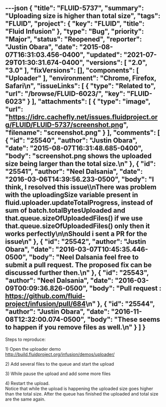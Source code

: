 ---json
{
  "title": "FLUID-5737",
  "summary": "Uploading size is higher than total size",
  "tags": "FLUID",
  "project": {
    "key": "FLUID",
    "title": "Fluid Infusion"
  },
  "type": "Bug",
  "priority": "Major",
  "status": "Reopened",
  "reporter": "Justin Obara",
  "date": "2015-08-07T16:31:03.456-0400",
  "updated": "2021-07-29T01:30:31.674-0400",
  "versions": [
    "2.0",
    "3.0"
  ],
  "fixVersions": [],
  "components": [
    "Uploader"
  ],
  "environment": "Chrome, Firefox, Safari\n",
  "issueLinks": [
    {
      "type": "Related to",
      "url": "/browse/FLUID-6023/",
      "key": "FLUID-6023"
    }
  ],
  "attachments": [
    {
      "type": "image",
      "url": "https://idrc.cachefly.net/issues.fluidproject.org/FLUID/FLUID-5737/screenshot.png",
      "filename": "screenshot.png"
    }
  ],
  "comments": [
    {
      "id": "25540",
      "author": "Justin Obara",
      "date": "2015-08-07T16:31:48.685-0400",
      "body": "screenshot.png shows the uploaded size being larger than the total size.\n"
    },
    {
      "id": "25541",
      "author": "Neel Dalsania",
      "date": "2016-03-06T14:39:56.233-0500",
      "body": "I think, I resolved this issue\\\nThere was problem with the uploadingSize variable present in fluid.uploader.updateTotalProgress, instead of sum of batch.totalBytesUploaded and that.queue.sizeOfUploadedFiles() if we use that.queue.sizeOfUploadedFiles() only then it works perfectly\n\nShould i sent a PR for the issue\n"
    },
    {
      "id": "25542",
      "author": "Justin Obara",
      "date": "2016-03-07T10:45:35.446-0500",
      "body": "Neel Dalsania feel free to submit a pull request. The proposed fix can be discussed further then.\n"
    },
    {
      "id": "25543",
      "author": "Neel Dalsania",
      "date": "2016-03-09T00:09:36.826-0500",
      "body": "Pull request : <https://github.com/fluid-project/infusion/pull/684>\n"
    },
    {
      "id": "25544",
      "author": "Justin Obara",
      "date": "2016-11-08T12:32:00.074-0500",
      "body": "These seems to happen if you remove files as well.\n"
    }
  ]
}
---
Steps to reproduce:

1\) Open the uploader demo\
<http://build.fluidproject.org/infusion/demos/uploader/>

2\) Add several files to the queue and start the upload

3\) While pause the upload and add some more files

4\) Restart the upload.\
Notice that while the upload is happening the uploaded size goes higher than the total size. After the queue has finished the uploaded and total size are the same again.

        